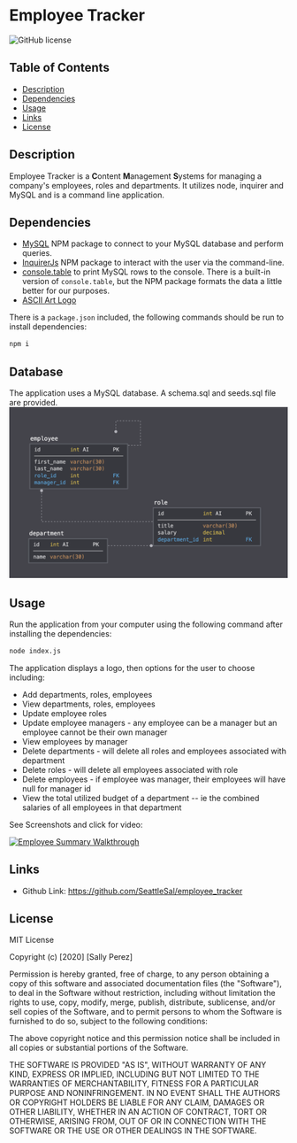 # Employee Tracker
![GitHub license](https://img.shields.io/badge/license-MIT-blue.svg)

## Table of Contents
* [Description](#description)
* [Dependencies](#dependencies)
* [Usage](#usage)
* [Links](#links)
* [License](#license)

## Description
Employee Tracker is a **C**ontent **M**anagement **S**ystems for managing a company's employees, roles and departments. It utilizes node, inquirer and MySQL and is a command line application.

## Dependencies
* [MySQL](https://www.npmjs.com/package/mysql) NPM package to connect to your MySQL database and perform queries.
* [InquirerJs](https://www.npmjs.com/package/inquirer/v/0.2.3) NPM package to interact with the user via the command-line.
* [console.table](https://www.npmjs.com/package/console.table) to print MySQL rows to the console. There is a built-in version of `console.table`, but the NPM package formats the data a little better for our purposes.
* [ASCII Art Logo](https://www.npmjs.com/package/asciiart-logo)

There is a `package.json` included, the following commands should be run to install dependencies:

```bash
npm i
```

## Database
The application uses a MySQL database. A schema.sql and seeds.sql file are provided. 
![Database Schema](assets/schema.png)

## Usage
Run the application from your computer using the following command after installing the dependencies:
```bash
node index.js
```

The application displays a logo, then options for the user to choose including:
  * Add departments, roles, employees
  * View departments, roles, employees
  * Update employee roles
  * Update employee managers - any employee can be a manager but an employee cannot be their own manager
  * View employees by manager
  * Delete departments - will delete all roles and employees associated with department
  * Delete roles - will delete all employees associated with role
  * Delete employees - if employee was manager, their employees will have null for manager id
  * View the total utilized budget of a department -- ie the combined salaries of all employees in that department

See Screenshots and click for video:

[![Employee Summary Walkthrough](./assets/video_gif.gif)](https://drive.google.com/file/d/1B3P_wJjEnPmHWFPjslLiUh6WFILuFzqU/view)

## Links
* Github Link: https://github.com/SeattleSal/employee_tracker

## License

MIT License

Copyright (c) [2020] [Sally Perez]

Permission is hereby granted, free of charge, to any person obtaining a copy
of this software and associated documentation files (the "Software"), to deal
in the Software without restriction, including without limitation the rights
to use, copy, modify, merge, publish, distribute, sublicense, and/or sell
copies of the Software, and to permit persons to whom the Software is
furnished to do so, subject to the following conditions:

The above copyright notice and this permission notice shall be included in all
copies or substantial portions of the Software.

THE SOFTWARE IS PROVIDED "AS IS", WITHOUT WARRANTY OF ANY KIND, EXPRESS OR
IMPLIED, INCLUDING BUT NOT LIMITED TO THE WARRANTIES OF MERCHANTABILITY,
FITNESS FOR A PARTICULAR PURPOSE AND NONINFRINGEMENT. IN NO EVENT SHALL THE
AUTHORS OR COPYRIGHT HOLDERS BE LIABLE FOR ANY CLAIM, DAMAGES OR OTHER
LIABILITY, WHETHER IN AN ACTION OF CONTRACT, TORT OR OTHERWISE, ARISING FROM,
OUT OF OR IN CONNECTION WITH THE SOFTWARE OR THE USE OR OTHER DEALINGS IN THE
SOFTWARE.